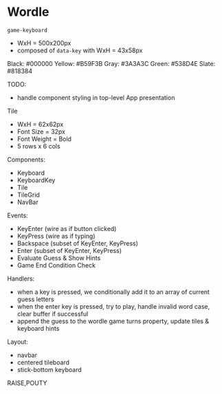 # Wordle

`game-keyboard`

- WxH = 500x200px
- composed of `data-key` with WxH = 43x58px

Black: #000000
Yellow: #B59F3B
Gray: #3A3A3C
Green: #538D4E
Slate: #818384

TODO:

- handle component styling in top-level App presentation

Tile

- WxH = 62x62px
- Font Size = 32px
- Font Weight = Bold
- 5 rows x 6 cols

Components:

- Keyboard
- KeyboardKey
- Tile
- TileGrid
- NavBar

Events:

- KeyEnter (wire as if button clicked)
- KeyPress (wire as if typing)
- Backspace (subset of KeyEnter, KeyPress)
- Enter (subset of KeyEnter, KeyPress)
- Evaluate Guess & Show Hints
- Game End Condition Check

Handlers:

- when a key is pressed, we conditionally add it to an array of current guess letters
- when the enter key is pressed, try to play, handle invalid word case, clear buffer if successful
- append the guess to the wordle game turns property, update tiles & keyboard hints

Layout:

- navbar
- centered tileboard
- stick-bottom keyboard

RAISE,POUTY
